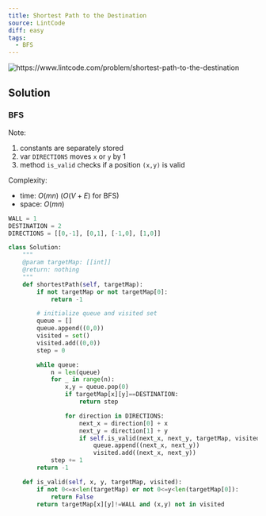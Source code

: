 ```yaml
---
title: Shortest Path to the Destination
source: LintCode
diff: easy
tags:
  - BFS
---
```


<img class="medium-zoom" src="/algo/shortest-path-to-the-destination.png" alt="https://www.lintcode.com/problem/shortest-path-to-the-destination">

## Solution

### BFS

Note:

1. constants are separately stored
2. var `DIRECTIONS` moves `x` or `y` by $1$
3. method `is_valid` checks if a position `(x,y)` is valid

Complexity:

- time: $O(mn)$ ($O(V+E)$ for BFS)
- space: $O(mn)$

```py
WALL = 1
DESTINATION = 2
DIRECTIONS = [[0,-1], [0,1], [-1,0], [1,0]]

class Solution:
    """
    @param targetMap: [[int]]
    @return: nothing
    """
    def shortestPath(self, targetMap):
        if not targetMap or not targetMap[0]:
            return -1

        # initialize queue and visited set
        queue = []
        queue.append((0,0))
        visited = set()
        visited.add((0,0))
        step = 0

        while queue:
            n = len(queue)
            for _ in range(n):
                x,y = queue.pop(0)
                if targetMap[x][y]==DESTINATION:
                    return step

                for direction in DIRECTIONS:
                    next_x = direction[0] + x
                    next_y = direction[1] + y
                    if self.is_valid(next_x, next_y, targetMap, visited):
                        queue.append((next_x, next_y))
                        visited.add((next_x, next_y))
            step += 1
        return -1

    def is_valid(self, x, y, targetMap, visited):
        if not 0<=x<len(targetMap) or not 0<=y<len(targetMap[0]):
            return False
        return targetMap[x][y]!=WALL and (x,y) not in visited
```
